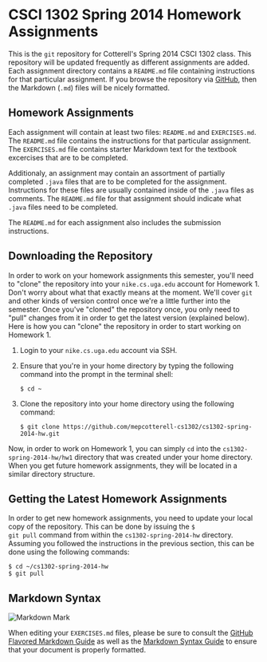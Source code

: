 # CSCI 1302 Spring 2014 Homework Assignments

This is the <code>git</code> repository for Cotterell's Spring 2014 CSCI 1302
class. This repository will be updated frequently as different assignments
are added. Each assignment directory contains a <code>README.md</code> file
containing instructions for that particular assignment. If you browse the
repository via [GitHub](https://github.com/mepcotterell-cs1302/cs1302-spring-2014-hw),
then the Markdown (<code>.md</code>) files will be nicely formatted.

## Homework Assignments

Each assignment will contain at least two files: <code>README.md</code> and
<code>EXERCISES.md</code>. The <code>README.md</code> file contains the
instructions for that particular assignment. The <code>EXERCISES.md</code>
file contains starter Markdown text for the textbook excercises that are to be
completed. 

Additionaly, an assignment may contain an assortment of partially completed
<code>.java</code> files that are to be completed for the assignment. 
Instructions for these files are usually contained inside of the 
<code>.java</code> files as comments. The <code>README.md</code> file for
that assignment should indicate what <code>.java</code> files need to be
completed.

The <code>README.md</code> for each assignment also includes the
submission instructions.

## Downloading the Repository

In order to work on your homework assignments this semester, you'll need to 
"clone" the repository into your <code>nike.cs.uga.edu</code> account
for Homework 1. Don't worry about what that exactly means at the moment.
We'll cover <code>git</code> and other kinds of version control once
we're a little further into the semester. Once you've "cloned" the repository
once, you only need to "pull" changes from it in order to get the latest
version (explained below). Here is how you can "clone" the repository in
order to start working on Homework 1. 

 1. Login to your <code>nike.cs.uga.edu</code> account via SSH.
 2. Ensure that you're in your home directory by typing the following command
    into the prompt in the terminal shell:

    ```
    $ cd ~
    ```
 3. Clone the repository into your home directory using the following command:

    ```
    $ git clone https://github.com/mepcotterell-cs1302/cs1302-spring-2014-hw.git
    ```

Now, in order to work on Homework 1, you can simply <code>cd</code> into the
<code>cs1302-spring-2014-hw/hw1</code> directory that was created under your
home directory. When you get future homework assignments, they will be
located in a similar directory structure.

## Getting the Latest Homework Assignments

In order to get new homework assignments, you need to update your local copy
of the repository. This can be done by issuing the <code>$ git pull</code>
command from within the <code>cs1302-spring-2014-hw</code> directory. Assuming 
you followed the instructions in the previous section, this can be done using
the following commands:

```
$ cd ~/cs1302-spring-2014-hw
$ git pull
```

## Markdown Syntax

![Markdown Mark](https://raw.github.com/dcurtis/markdown-mark/master/png/66x40.png)

When editing your <code>EXERCISES.md</code> files, please be sure to consult the
[GitHub Flavored Markdown Guide](https://help.github.com/articles/github-flavored-markdown)
as well as the [Markdown Syntax Guide](http://daringfireball.net/projects/markdown/syntax)
to ensure that your document is properly formatted.


